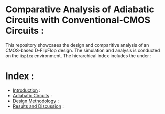 # Comparative Analysis of Adiabatic Circuits with Conventional-CMOS Circuits :

This repository showcases the design and comparitive analysis of an CMOS-based D-FlipFlop design. The simulation and analysis is conducted on the `Hspice` environment. The hierarchical index includes the under :

# Index : 

- [Introduction](Introduction.md) :
- [Adiabatic Circuits](Adiabatic_Circuits.md) :
- [Design Methodology](Design_Methodology.md) :
- [Results and Discussion](Results_Discussion.md) :



